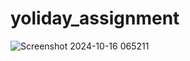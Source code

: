 # yoliday_assignment

![Screenshot 2024-10-16 065211](https://github.com/user-attachments/assets/24e1e55c-6e55-43ac-b259-1f66fc1d22f5)
